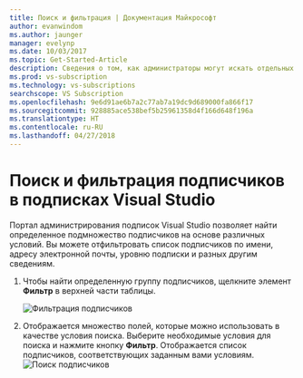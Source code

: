 ```yaml
---
title: Поиск и фильтрация | Документация Майкрософт
author: evanwindom
ms.author: jaunger
manager: evelynp
ms.date: 10/03/2017
ms.topic: Get-Started-Article
description: Сведения о том, как администраторы могут искать отдельных подписчиков или группы на портале администратора.
ms.prod: vs-subscription
ms.technology: vs-subscriptions
searchscope: VS Subscription
ms.openlocfilehash: 9e6d91ae6b7a2c77ab7a19dc9d689000fa866f17
ms.sourcegitcommit: 928885ace538bef5b25961358d4f166d648f196a
ms.translationtype: HT
ms.contentlocale: ru-RU
ms.lasthandoff: 04/27/2018
---
```

# <a name="searching-and-filtering-subscribers-in-visual-studio-subscriptions"></a>Поиск и фильтрация подписчиков в подписках Visual Studio
Портал администрирования подписок Visual Studio позволяет найти определенное подмножество подписчиков на основе различных условий. Вы можете отфильтровать список подписчиков по имени, адресу электронной почты, уровню подписки и разных другим сведениям. 

1.  Чтобы найти определенную группу подписчиков, щелкните элемент **Фильтр** в верхней части таблицы.

    ![Фильтрация подписчиков](_img\edit-license\filter-list.png)

2.  Отображается множество полей, которые можно использовать в качестве условия поиска. Выберите необходимые условия для поиска и нажмите кнопку **Фильтр**. Отображается список подписчиков, соответствующих заданным вами условиям.
![Поиск подписчиков](_img\search-filter\search-filter-find.png)

